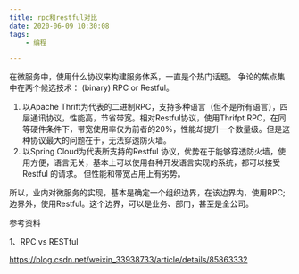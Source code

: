 ```yaml
---
title: rpc和restful对比
date: 2020-06-09 10:30:08
tags:
	- 编程

---
```




在微服务中，使用什么协议来构建服务体系，一直是个热门话题。 争论的焦点集中在两个候选技术： (binary) RPC or Restful。

1. 以Apache Thrift为代表的二进制RPC，支持多种语言（但不是所有语言），四层通讯协议，性能高，节省带宽。相对Restful协议，使用Thrifpt RPC，在同等硬件条件下，带宽使用率仅为前者的20%，性能却提升一个数量级。但是这种协议最大的问题在于，无法穿透防火墙。
2. 以Spring Cloud为代表所支持的Restful 协议，优势在于能够穿透防火墙，使用方便，语言无关，基本上可以使用各种开发语言实现的系统，都可以接受Restful 的请求。 但性能和带宽占用上有劣势。

所以，业内对微服务的实现，基本是确定一个组织边界，在该边界内，使用RPC; 边界外，使用Restful。这个边界，可以是业务、部门，甚至是全公司。





参考资料

1、RPC vs RESTful

https://blog.csdn.net/weixin_33938733/article/details/85863332